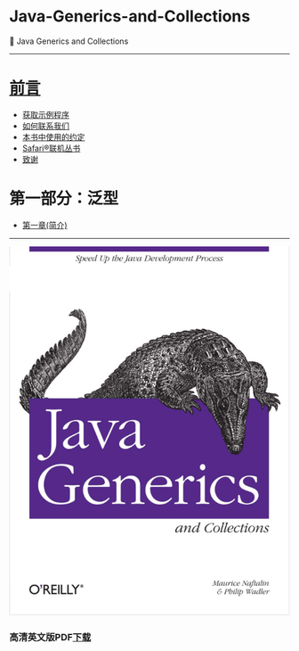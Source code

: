 # Java-Generics-and-Collections
:book: Java Generics and Collections 

---

# [前言](Preface.md)
 - [获取示例程序](Preface.md#获取示例程序)
 - [如何联系我们](Preface.md#如何联系我们)
 - [本书中使用的约定](Preface.md#本书中使用的约定)
 - [Safari®联机丛书](Preface.md#Safari®联机丛书)
 - [致谢](Preface.md#致谢)
# 第一部分：泛型
 - [第一章(简介)](ch1/01_Introduction.md#第一章(简介))


---

![Java Generics and Collections](book.jpg)

### 高清英文版PDF[下载](https://github.com/maskleo/Java-Generics-and-Collections/files/1634266/Java.pdf)
